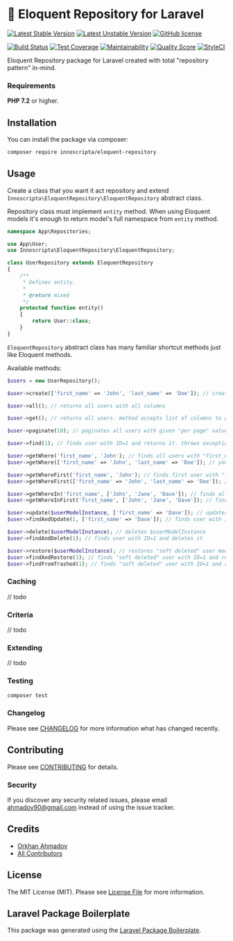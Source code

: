 # :floppy_disk: Eloquent Repository for Laravel

[![Latest Stable Version](https://poser.pugx.org/innoscripta/eloquent-repository/v/stable)](https://packagist.org/packages/innoscripta/eloquent-repository)
[![Latest Unstable Version](https://poser.pugx.org/innoscripta/eloquent-repository/v/unstable)](https://packagist.org/packages/innoscripta/eloquent-repository)
[![GitHub license](https://img.shields.io/github/license/innoscripta/eloquent-repository.svg)](https://github.com/innoscripta/eloquent-repository/blob/master/LICENSE.md)

[![Build Status](https://img.shields.io/travis/innoscripta/eloquent-repository.svg)](https://travis-ci.org/innoscripta/eloquent-repository)
[![Test Coverage](https://img.shields.io/codeclimate/coverage/innoscripta/eloquent-repository.svg)](https://codeclimate.com/github/innoscripta/eloquent-repository/test_coverage)
[![Maintainability](https://img.shields.io/codeclimate/maintainability/innoscripta/eloquent-repository.svg)](https://codeclimate.com/github/innoscripta/eloquent-repository/maintainability)
[![Quality Score](https://img.shields.io/scrutinizer/g/innoscripta/eloquent-repository.svg)](https://scrutinizer-ci.com/g/innoscripta/eloquent-repository)
[![StyleCI](https://github.styleci.io/repos/197324305/shield?branch=master)](https://github.styleci.io/repos/197324305)

Eloquent Repository package for Laravel created with total "repository pattern" in-mind.

### Requirements

**PHP 7.2** or higher.

## Installation

You can install the package via composer:

```bash
composer require innoscripta/eloquent-repository
```

## Usage

Create a class that you want it act repository and extend `Innoscripta\EloquentRepository\EloquentRepository` abstract class.

Repository class must implement `entity` method. When using Eloquent models it's enough to return model's full namespace from `entity` method.

``` php
namespace App\Repositories;

use App\User;
use Innoscripta\EloquentRepository\EloquentRepository;

class UserRepository extends EloquentRepository
{
    /**
     * Defines entity.
     *
     * @return mixed
     */
    protected function entity()
    {
        return User::class;
    }
}
```

`EloquentRepository` abstract class has many familiar shortcut methods just like Eloquent methods.

Available methods:

``` php
$users = new UserRepository();

$user->create(['first_name' => 'John', 'last_name' => 'Doe']); // creates a user with given parameters and returns it

$user->all(); // returns all users with all columns

$user->get(); // returns all users. method accepts list of columns to get as array

$user->paginate(10); // paginates all users with given "per page" value and returns result

$user->find(1); // finds user with ID=1 and returns it. throws exception when not found

$user->getWhere('first_name', 'John'); // finds all users with "first_name" column "John"
$user->getWhere(['first_name' => 'John', 'last_name' => 'Doe']); // you can also pass multiple where statements in first parameter

$user->getWhereFirst('first_name', 'John'); // finds first user with "first_name" column "John"
$user->getWhereFirst(['first_name' => 'John', 'last_name' => 'Doe']); // you can also pass multiple where statements in first parameter

$user->getWhereIn('first_name', ['John', 'Jane', 'Dave']); // finds all users with "first_name" column "John", "Jane" or "Dave"
$user->getWhereInFirst('first_name', ['John', 'Jane', 'Dave']); // finds first user with "first_name" column "John", "Jane" or "Dave"

$user->update($userModelInstance, ['first_name' => 'Dave']); // updates $userModelInstance with given values and returns updated instance
$user->findAndUpdate(1, ['first_name' => 'Dave']); // finds user with ID=1, updates it with given values and returns instance

$user->delete($userModelInstance); // deletes $userModelInstance
$user->findAndDelete(1); // finds user with ID=1 and deletes it

$user->restore($userModelInstance); // restores "soft deleted" user model
$user->findAndRestore(1); // finds "soft deleted" user with ID=1 and restores it
$user->findFromTrashed(1); // finds "soft deleted" user with ID=1 and returns it
```

### Caching

// todo

### Criteria

// todo

### Extending

// todo

### Testing

``` bash
composer test
```

### Changelog

Please see [CHANGELOG](CHANGELOG.md) for more information what has changed recently.

## Contributing

Please see [CONTRIBUTING](CONTRIBUTING.md) for details.

### Security

If you discover any security related issues, please email ahmadov90@gmail.com instead of using the issue tracker.

## Credits

- [Orkhan Ahmadov](https://github.com/innoscripta)
- [All Contributors](../../contributors)

## License

The MIT License (MIT). Please see [License File](LICENSE.md) for more information.

## Laravel Package Boilerplate

This package was generated using the [Laravel Package Boilerplate](https://laravelpackageboilerplate.com).

